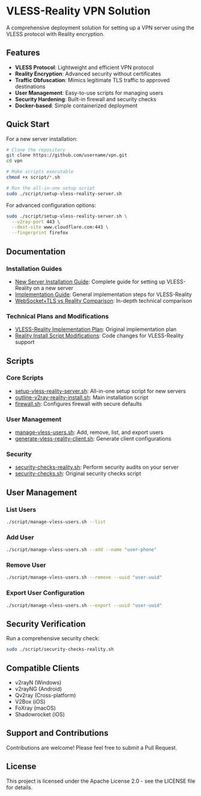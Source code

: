 # VLESS-Reality VPN Solution

A comprehensive deployment solution for setting up a VPN server using the VLESS protocol with Reality encryption.

## Features

- **VLESS Protocol**: Lightweight and efficient VPN protocol
- **Reality Encryption**: Advanced security without certificates
- **Traffic Obfuscation**: Mimics legitimate TLS traffic to approved destinations
- **User Management**: Easy-to-use scripts for managing users
- **Security Hardening**: Built-in firewall and security checks
- **Docker-based**: Simple containerized deployment

## Quick Start

For a new server installation:

```bash
# Clone the repository
git clone https://github.com/username/vpn.git
cd vpn

# Make scripts executable
chmod +x script/*.sh

# Run the all-in-one setup script
sudo ./script/setup-vless-reality-server.sh
```

For advanced configuration options:

```bash
sudo ./script/setup-vless-reality-server.sh \
  --v2ray-port 443 \
  --dest-site www.cloudflare.com:443 \
  --fingerprint firefox
```

## Documentation

### Installation Guides

- [New Server Installation Guide](docs/vless-reality-new-server-guide.md): Complete guide for setting up VLESS-Reality on a new server
- [Implementation Guide](docs/implementation-guide.md): General implementation steps for VLESS-Reality
- [WebSocket+TLS vs Reality Comparison](docs/websocket-tls-vs-reality.md): In-depth technical comparison

### Technical Plans and Modifications

- [VLESS-Reality Implementation Plan](docs/outline-v2ray-reality-plan.md): Original implementation plan
- [Reality Install Script Modifications](docs/reality-install-script-modifications.md): Code changes for VLESS-Reality support

## Scripts

### Core Scripts

- [setup-vless-reality-server.sh](script/setup-vless-reality-server.sh): All-in-one setup script for new servers
- [outline-v2ray-reality-install.sh](script/outline-v2ray-reality-install.sh): Main installation script
- [firewall.sh](script/firewall.sh): Configures firewall with secure defaults

### User Management

- [manage-vless-users.sh](script/manage-vless-users.sh): Add, remove, list, and export users
- [generate-vless-reality-client.sh](script/generate-vless-reality-client.sh): Generate client configurations

### Security

- [security-checks-reality.sh](script/security-checks-reality.sh): Perform security audits on your server
- [security-checks.sh](script/security-checks.sh): Original security checks script

## User Management

### List Users

```bash
./script/manage-vless-users.sh --list
```

### Add User

```bash
./script/manage-vless-users.sh --add --name "user-phone"
```

### Remove User

```bash
./script/manage-vless-users.sh --remove --uuid "user-uuid"
```

### Export User Configuration

```bash
./script/manage-vless-users.sh --export --uuid "user-uuid"
```

## Security Verification

Run a comprehensive security check:

```bash
sudo ./script/security-checks-reality.sh
```

## Compatible Clients

- v2rayN (Windows)
- v2rayNG (Android)
- Qv2ray (Cross-platform)
- V2Box (iOS)
- FoXray (macOS)
- Shadowrocket (iOS)

## Support and Contributions

Contributions are welcome! Please feel free to submit a Pull Request.

## License

This project is licensed under the Apache License 2.0 - see the LICENSE file for details.